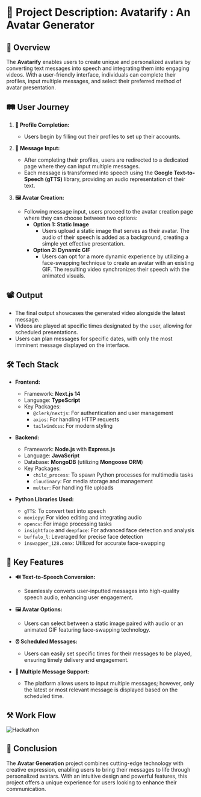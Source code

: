 # 🎨 Project Description: Avatarify : An Avatar Generator

## 🌟 Overview
The **Avatarify** enables users to create unique and personalized avatars by converting text messages into speech and integrating them into engaging videos. With a user-friendly interface, individuals can complete their profiles, input multiple messages, and select their preferred method of avatar presentation.

## 🛤️ User Journey

1. **👤 Profile Completion:** 
   - Users begin by filling out their profiles to set up their accounts.
  
2. **💬 Message Input:**
   - After completing their profiles, users are redirected to a dedicated page where they can input multiple messages.
   - Each message is transformed into speech using the **Google Text-to-Speech (gTTS)** library, providing an audio representation of their text.

3. **🖼️ Avatar Creation:**
   - Following message input, users proceed to the avatar creation page where they can choose between two options:
     - **Option 1: Static Image**
       - Users upload a static image that serves as their avatar. The audio of their speech is added as a background, creating a simple yet effective presentation.
     - **Option 2: Dynamic GIF**
       - Users can opt for a more dynamic experience by utilizing a face-swapping technique to create an avatar with an existing GIF. The resulting video synchronizes their speech with the animated visuals.

## 📽️ Output
- The final output showcases the generated video alongside the latest message. 
- Videos are played at specific times designated by the user, allowing for scheduled presentations.
- Users can plan messages for specific dates, with only the most imminent message displayed on the interface.

## 🛠️ Tech Stack

- **Frontend:** 
  - Framework: **Next.js 14**
  - Language: **TypeScript**
  - Key Packages:
    - `@clerk/nextjs`: For authentication and user management
    - `axios`: For handling HTTP requests
    - `tailwindcss`: For modern styling

- **Backend:** 
  - Framework: **Node.js** with **Express.js**
  - Language: **JavaScript**
  - Database: **MongoDB** (utilizing **Mongoose ORM**)
  - Key Packages:
    - `child_process`: To spawn Python processes for multimedia tasks
    - `cloudinary`: For media storage and management
    - `multer`: For handling file uploads

- **Python Libraries Used:** 
  - `gTTS`: To convert text into speech
  - `moviepy`: For video editing and integrating audio
  - `opencv`: For image processing tasks
  - `insightface` and `deepface`: For advanced face detection and analysis
  - `buffalo_l`: Leveraged for precise face detection
  - `inswapper_128.onnx`: Utilized for accurate face-swapping

## 🚀 Key Features

- **🔊 Text-to-Speech Conversion:** 
  - Seamlessly converts user-inputted messages into high-quality speech audio, enhancing user engagement.

- **🖼️ Avatar Options:** 
  - Users can select between a static image paired with audio or an animated GIF featuring face-swapping technology.

- **⏰ Scheduled Messages:** 
  - Users can easily set specific times for their messages to be played, ensuring timely delivery and engagement.

- **📩 Multiple Message Support:** 
  - The platform allows users to input multiple messages; however, only the latest or most relevant message is displayed based on the scheduled time.
    
## ⚒️ Work Flow
![Hackathon](https://github.com/user-attachments/assets/9307cf91-78d5-472d-b1b0-7bfd4e7d91e9)


## 🎯 Conclusion
The **Avatar Generation** project combines cutting-edge technology with creative expression, enabling users to bring their messages to life through personalized avatars. With an intuitive design and powerful features, this project offers a unique experience for users looking to enhance their communication.


